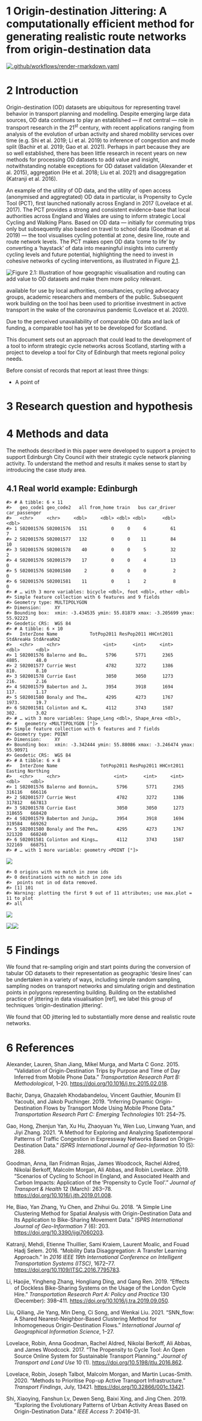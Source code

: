 
<!-- README.md is generated from README.Rmd. Please edit that file -->

# 1 Origin-destination Jittering: A computationally efficient method for generating realistic route networks from origin-destination data

<!-- badges: start -->

[![.github/workflows/render-rmarkdown.yaml](https://github.com/Robinlovelace/odjitter/actions/workflows/render-rmarkdown.yaml/badge.svg)](https://github.com/Robinlovelace/odjitter/actions/workflows/render-rmarkdown.yaml)
<!-- badges: end -->

# 2 Introduction

Origin-destination (OD) datasets are ubiquitous for representing travel
behavior in transport planning and modelling. Despite emerging large
data sources, OD data continues to play an established — if not central
— role in transport research in the 21<sup>st</sup> century, with recent
applications ranging from analysis of the evolution of urban activity
and shared mobility services over time (e.g. Shi et al. 2019; Li et al.
2019) to inference of congestion and mode split (Bachir et al. 2019; Gao
et al. 2021). Perhaps in part because they are so well established,
there has been little research in recent years on new methods for
processing OD datasets to add value and insight, notwithstanding notable
exceptions for OD dataset validation (Alexander et al. 2015),
aggregation (He et al. 2018; Liu et al. 2021) and disaggregation
(Katranji et al. 2016).

An example of the utility of OD data, and the utility of open access
(anonymised and aggregtated) OD data in particular, is Propensity to
Cycle Tool (PCT), first launched nationally across England in 2017
(Lovelace et al. 2017). The PCT provides a strong and consistent
evidence-base that local authorities across England and Wales are using
to inform strategic Local Cycling and Walking Plans. Based on OD data —
initially for commuting trips only but subsequently also based on travel
to school data (Goodman et al. 2019) — the tool visualises cycling
potential at zone, desire line, route and route network levels. The PCT
makes open OD data ‘come to life’ by converting a ‘haystack’ of data
into meaningful insights into currently cycling levels and future
potential, highlighting the need to invest in cohesive networks of
cycling interventions, as illustrated in Figure
<a href="#fig:haystack">2.1</a>.

![Figure 2.1: Illustration of how geographic visualisation and routing
can add value to OD datasets and make them more policy
relevant.](https://user-images.githubusercontent.com/1825120/142071229-81358e26-5e8d-437e-9ef8-91704a4e690f.png)

available for use by local authorities, consultancies, cycling advocacy
groups, academic researchers and members of the public. Subsequent work
building on the tool has been used to prioritise investment in active
transport in the wake of the coronavirus pandemic (Lovelace et al.
2020).

Due to the perceived unavailability of comparable OD data and lack of
funding, a comparable tool has yet to be developed for Scotland.
<!-- With the exception of regional models using software such as sDNA [@cooper_using_2017] (the results of which are usually not in the public domain), we are unaware of large scale -->
This document sets out an approach that could lead to the development of
a tool to inform strategic cycle networks across Scotland, starting with
a project to develop a tool for City of Edinburgh that meets regional
policy needs.

Before consist of records that report at least three things:

-   A point of

# 3 Research question and hypothesis

# 4 Methods and data

The methods described in this paper were developed to support a project
to support Edinburgh City Council with their strategic cycle network
planning activity. To understand the method and results it makes sense
to start by introducing the case study area.

<!-- ## A synthetic example: synthetic zones -->

## 4.1 Real world example: Edinburgh

    #> # A tibble: 6 × 11
    #>   geo_code1 geo_code2   all from_home train   bus car_driver car_passenger
    #>   <chr>     <chr>     <dbl>     <dbl> <dbl> <dbl>      <dbl>         <dbl>
    #> 1 S02001576 S02001576   151         0     0     6         61             7
    #> 2 S02001576 S02001577   132         0     0    11         84            10
    #> 3 S02001576 S02001578    40         0     0     5         32             2
    #> 4 S02001576 S02001579    17         0     0     4         13             0
    #> 5 S02001576 S02001580     2         0     0     0          2             0
    #> 6 S02001576 S02001581    11         0     1     2          8             0
    #> # … with 3 more variables: bicycle <dbl>, foot <dbl>, other <dbl>
    #> Simple feature collection with 6 features and 9 fields
    #> Geometry type: MULTIPOLYGON
    #> Dimension:     XY
    #> Bounding box:  xmin: -3.434535 ymin: 55.81879 xmax: -3.205699 ymax: 55.92223
    #> Geodetic CRS:  WGS 84
    #> # A tibble: 6 × 10
    #>   InterZone Name            TotPop2011 ResPop2011 HHCnt2011 StdAreaHa StdAreaKm2
    #>   <chr>     <chr>                <int>      <int>     <int>     <dbl>      <dbl>
    #> 1 S02001576 Balerno and Bo…       5796       5771      2365     4805.      48.0 
    #> 2 S02001577 Currie West           4782       3272      1386      810.       8.10
    #> 3 S02001578 Currie East           3050       3050      1273      216.       2.16
    #> 4 S02001579 Baberton and J…       3954       3918      1694      117.       1.17
    #> 5 S02001580 Bonaly and The…       4295       4273      1767     1973.      19.7 
    #> 6 S02001581 Colinton and K…       4112       3743      1587      302.       3.02
    #> # … with 3 more variables: Shape_Leng <dbl>, Shape_Area <dbl>,
    #> #   geometry <MULTIPOLYGON [°]>
    #> Simple feature collection with 6 features and 7 fields
    #> Geometry type: POINT
    #> Dimension:     XY
    #> Bounding box:  xmin: -3.342444 ymin: 55.88086 xmax: -3.246474 ymax: 55.90971
    #> Geodetic CRS:  WGS 84
    #> # A tibble: 6 × 8
    #>   InterZone Name                TotPop2011 ResPop2011 HHCnt2011 Easting Northing
    #>   <chr>     <chr>                    <int>      <int>     <int>   <dbl>    <dbl>
    #> 1 S02001576 Balerno and Bonnin…       5796       5771      2365  316116   666116
    #> 2 S02001577 Currie West               4782       3272      1386  317812   667813
    #> 3 S02001578 Currie East               3050       3050      1273  318655   668420
    #> 4 S02001579 Baberton and Junip…       3954       3918      1694  319584   669262
    #> 5 S02001580 Bonaly and The Pen…       4295       4273      1767  321320   668240
    #> 6 S02001581 Colinton and Kings…       4112       3743      1587  322169   668751
    #> # … with 1 more variable: geometry <POINT [°]>

![](README_files/figure-gfm/overview-1.png)<!-- -->

    #> 0 origins with no match in zone ids
    #> 0 destinations with no match in zone ids
    #>  points not in od data removed.
    #> [1] 101
    #> Warning: plotting the first 9 out of 11 attributes; use max.plot = 11 to plot
    #> all

![](README_files/figure-gfm/desire-1.png)<!-- -->

![](README_files/figure-gfm/jittered-1.png)<!-- -->![](README_files/figure-gfm/jittered-2.png)<!-- -->

# 5 Findings

We found that re-sampling origin and start points during the conversion
of tabular OD datasets to their representation as geographic ‘desire
lines’ can be undertaken in a variety of ways, including simple random
sampling, sampling nodes on transport networks and simulating origin and
destination points in polygons representing building. Building on the
established practice of jittering in data visualisation \[ref\], we
label this group of techniques ‘origin-destination jittering’.

We found that OD jittering led to substantially more dense and realistic
route networks.

# 6 References

<div id="refs" class="references csl-bib-body hanging-indent">

<div id="ref-alexander_validation_2015" class="csl-entry">

Alexander, Lauren, Shan Jiang, Mikel Murga, and Marta C Gonz. 2015.
“Validation of Origin-Destination Trips by Purpose and Time of Day
Inferred from Mobile Phone Data.” *Transportation Research Part B:
Methodological*, 1–20. <https://doi.org/10.1016/j.trc.2015.02.018>.

</div>

<div id="ref-bachir_inferring_2019" class="csl-entry">

Bachir, Danya, Ghazaleh Khodabandelou, Vincent Gauthier, Mounim El
Yacoubi, and Jakob Puchinger. 2019. “Inferring Dynamic
Origin-Destination Flows by Transport Mode Using Mobile Phone Data.”
*Transportation Research Part C: Emerging Technologies* 101: 254–75.

</div>

<div id="ref-gao_method_2021" class="csl-entry">

Gao, Hong, Zhenjun Yan, Xu Hu, Zhaoyuan Yu, Wen Luo, Linwang Yuan, and
Jiyi Zhang. 2021. “A Method for Exploring and Analyzing Spatiotemporal
Patterns of Traffic Congestion in Expressway Networks Based on
Origin–Destination Data.” *ISPRS International Journal of
Geo-Information* 10 (5): 288.

</div>

<div id="ref-goodman_scenarios_2019" class="csl-entry">

Goodman, Anna, Ilan Fridman Rojas, James Woodcock, Rachel Aldred,
Nikolai Berkoff, Malcolm Morgan, Ali Abbas, and Robin Lovelace. 2019.
“Scenarios of Cycling to School in England, and Associated Health and
Carbon Impacts: Application of the ‘Propensity to Cycle Tool’.” *Journal
of Transport & Health* 12 (March): 263–78.
<https://doi.org/10.1016/j.jth.2019.01.008>.

</div>

<div id="ref-he_simple_2018" class="csl-entry">

He, Biao, Yan Zhang, Yu Chen, and Zhihui Gu. 2018. “A Simple Line
Clustering Method for Spatial Analysis with Origin-Destination Data and
Its Application to Bike-Sharing Movement Data.” *ISPRS International
Journal of Geo-Information* 7 (6): 203.
<https://doi.org/10.3390/ijgi7060203>.

</div>

<div id="ref-katranji_mobility_2016" class="csl-entry">

Katranji, Mehdi, Etienne Thuillier, Sami Kraiem, Laurent Moalic, and
Fouad Hadj Selem. 2016. “Mobility Data Disaggregation: A Transfer
Learning Approach.” In *2016 IEEE 19th International Conference on
Intelligent Transportation Systems (ITSC)*, 1672–77.
<https://doi.org/10.1109/ITSC.2016.7795783>.

</div>

<div id="ref-li_effects_2019" class="csl-entry">

Li, Haojie, Yingheng Zhang, Hongliang Ding, and Gang Ren. 2019. “Effects
of Dockless Bike-Sharing Systems on the Usage of the London Cycle Hire.”
*Transportation Research Part A: Policy and Practice* 130 (December):
398–411. <https://doi.org/10.1016/j.tra.2019.09.050>.

</div>

<div id="ref-liu_snn_2021" class="csl-entry">

Liu, Qiliang, Jie Yang, Min Deng, Ci Song, and Wenkai Liu. 2021.
“SNN\_flow: A Shared Nearest-Neighbor-Based Clustering Method for
Inhomogeneous Origin-Destination Flows.” *International Journal of
Geographical Information Science*, 1–27.

</div>

<div id="ref-lovelace_propensity_2017" class="csl-entry">

Lovelace, Robin, Anna Goodman, Rachel Aldred, Nikolai Berkoff, Ali
Abbas, and James Woodcock. 2017. “The Propensity to Cycle Tool: An Open
Source Online System for Sustainable Transport Planning.” *Journal of
Transport and Land Use* 10 (1). <https://doi.org/10.5198/jtlu.2016.862>.

</div>

<div id="ref-lovelace_methods_2020" class="csl-entry">

Lovelace, Robin, Joseph Talbot, Malcolm Morgan, and Martin Lucas-Smith.
2020. “Methods to Prioritise Pop-up Active Transport Infrastructure.”
*Transport Findings*, July, 13421.
<https://doi.org/10.32866/001c.13421>.

</div>

<div id="ref-shi_exploring_2019" class="csl-entry">

Shi, Xiaoying, Fanshun Lv, Dewen Seng, Baixi Xing, and Jing Chen. 2019.
“Exploring the Evolutionary Patterns of Urban Activity Areas Based on
Origin-Destination Data.” *IEEE Access* 7: 20416–31.

</div>

</div>
